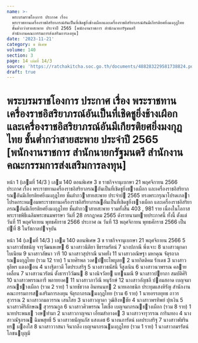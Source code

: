```yaml
---
name: >-
  พระบรมราชโองการ ประกาศ เรื่อง
  พระราชทานเครื่องราชอิสริยาภรณ์อันเป็นที่เชิดชูยิ่งช้างเผือกและเครื่องราชอิสริยาภรณ์อันมีเกียรติยศยิ่งมงกุฎไทย
  ชั้นต่ำกว่าสายสะพาย ประจำปี 2565 [พนักงานราชการ สำนักนายกรัฐมนตรี
  สำนักงานคณะกรรมการส่งเสริมการลงทุน]
date: '2023-11-21'
category: ข พิเศษ
volume: 140
section: 3
page: 14 เล่มที่ 14/3
source: 'https://ratchakitcha.soc.go.th/documents/488283229581738824.pdf'
draft: true
---
```


# พระบรมราชโองการ ประกาศ เรื่อง พระราชทานเครื่องราชอิสริยาภรณ์อันเป็นที่เชิดชูยิ่งช้างเผือกและเครื่องราชอิสริยาภรณ์อันมีเกียรติยศยิ่งมงกุฎไทย ชั้นต่ำกว่าสายสะพาย ประจำปี 2565 [พนักงานราชการ สำนักนายกรัฐมนตรี สำนักงานคณะกรรมการส่งเสริมการลงทุน]

หน้า 1 (เลมที่ 14/3 ) เลม 140 ตอนพิเศษ 3 ข ราชกิจจานุเบกษา 21 พฤศจิกายน 2566 ประกาศ เรื่อง พระราชทานเครื่องราชอิสริยาภรณอันเป็นที่เชิดชูยิ่งชางเผือก และเครื่องราชอิสริยาภรณอันมีเกียรติยศยิ่งมงกุฎไทย ชั้นต่ํากวาสายสะพาย ประจําป 2565 ทรงพระกรุณาโปรดเกลาโปรดกระหมอมพระราชทานเครื่องราชอิสริยาภรณอันเป็นที่เชิดชูยิ่งชางเผือก และเครื่องราชอิสริยาภรณอันมีเกียรติยศยิ่งมงกุฎไทย ชั้นต่ํากวาสายสะพาย รวมทั้งสิ้น 403 , 981 ราย เนื่องในโอกาสพระราชพิธีเฉลิมพระชนมพรรษา วันที่ 28 กรกฎาคม 2565 ดังรายนามทายประกาศนี้ ทั้งนี้ ตั้งแต่วันที่ 11 พฤศจิกายน พุทธศักราช 2566 ประกาศ ณ วันที่ 13 พฤศจิกายน พุทธศักราช 2566 เป็นปที่ 8 ในรัชกาลปจจุบัน

หน้า 14 (เลมที่ 14/3 ) เลม 140 ตอนพิเศษ 3 ข ราชกิจจานุเบกษา 21 พฤศจิกายน 2566 5 นางสาวธัชชนัญ จารุวัฒนพงษ 6 นางสาวนิติยา ชีธรรมรัตน์ 7 นางปภาณี พึ่งเจาะ 8 นางสาวมุกดา ใบเนียม 9 นางสาวลัขนา วารี 10 นางสาวสุปราณี นาคทั่ง 11 นางสาวอณิษฐา มหาคุณ จัตุรถาภรณมงกุฎไทย (รวม 12 ราย) 1 นายศิรพล วงศปยะไพบูลย 2 นายกิตติคม รักเดช 3 นางสาวชุลีพร แตงออน 4 นางฐิตาวดี โตประเสริฐ 5 นางสาวธนัสนี จี่สูงเนิน 6 นางสาวนวพรรณ คลายเคลื่อน 7 นางสาวนวรัตน์ ตั้งธาราวิวัฒน 8 นางนิจวัลย แทนมณี 9 นางสาวปยาภา สมบัติศิริ 10 นางสาวพรรณอารี พลายยงค 11 นางสาวภาวิณี หนุรักษ์ 12 นางสาวอัญชลี ปอมสอาด เบญจมาภรณชางเผือก (รวม 2 ราย) 1 นายชัชวาล อินทนนท 2 นายเอกธนิก ประทุมแสงหิรัญ สํานักงานคณะกรรมการสงเสริมการลงทุน จัตุรถาภรณมงกุฎไทย (รวม 6 ราย) 1 นายอรรถยุทธ ถาวรสุวรรณ 2 นางสาวกมลวรรณ เสนไสย 3 นางสาวญาดา วุฒิสิงหชัย 4 นางสาวพรทิพย์ ปุยเงิน 5 นางสาวศิริลักษณ สุวรรณกูล 6 นางสาวศิวพรรณ โตเชื้อ เบญจมาภรณชางเผือก (รวม 8 ราย) 1 นายประพนธ วงษทํามา 2 นางสาวกาญจนา เอี่ยมสําอางค 3 นางสาวจารุวรรณ การินทอง 4 นางสาวณัฐภรณ ฉิมพสุทธิ์ 5 นางสาวธนัญนภัส แสงเดช 6 นางนภารัตน์ ผลประเสริฐ 7 นางสาวพัชรินทร ผองใส 8 นางสาววาสนา จินากลึง เบญจมาภรณมงกุฎไทย (รวม 1 ราย) 1 นางสาวอมรรัตน์ โภชนบุญมี
